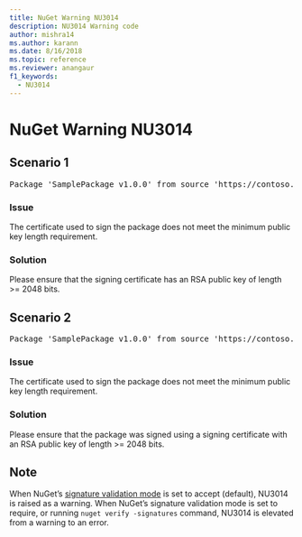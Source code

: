 ```yaml
---
title: NuGet Warning NU3014
description: NU3014 Warning code
author: mishra14
ms.author: karann
ms.date: 8/16/2018
ms.topic: reference
ms.reviewer: anangaur
f1_keywords: 
  - NU3014
---
```


# NuGet Warning NU3014

## Scenario 1

<pre>Package 'SamplePackage v1.0.0' from source 'https://contoso.com/index.json': The signing certificate does not meet a minimum public key length requirement.</pre>

### Issue

The certificate used to sign the package does not meet the minimum public key length requirement.


### Solution

Please ensure that the signing certificate has an RSA public key of length >= 2048 bits.



## Scenario 2

<pre>Package 'SamplePackage v1.0.0' from source 'https://contoso.com/index.json': The primary signature's certificate does not meet a minimum public key length requirement.</pre>

### Issue

The certificate used to sign the package does not meet the minimum public key length requirement.


### Solution

Please ensure that the package was signed using a signing certificate with an RSA public key of length >= 2048 bits.


## Note

When NuGet’s [signature validation mode](https://docs.microsoft.com/en-us/nuget/consume-packages/installing-signed-packages#configure-package-signature-requirements) is set to accept (default), NU3014 is raised as a warning.
When NuGet’s signature validation mode is set to require, or running `nuget verify -signatures` command, NU3014 is elevated from a warning to an error. 
